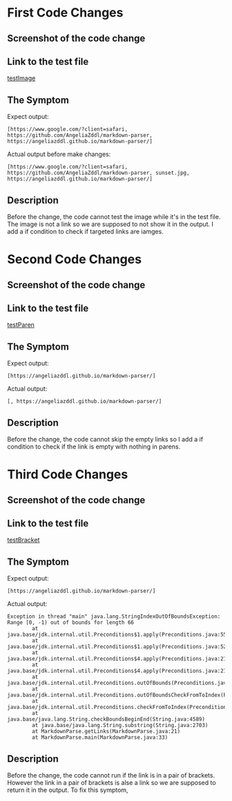 # First Code Changes
## Screenshot of the code change

## Link to the test file

[testImage](https://angeliazddl.github.io/markdown-parser/testImage.html)

## The Symptom

Expect output:

`[https://www.google.com/?client=safari, https://github.com/AngeliaZddl/markdown-parser, https://angeliazddl.github.io/markdown-parser/]`

Actual output before make changes:

`[https://www.google.com/?client=safari, https://github.com/AngeliaZddl/markdown-parser, sunset.jpg, https://angeliazddl.github.io/markdown-parser/]`

## Description

Before the change, the code cannot test the image while it's in the test file. The image is not a link so we are supposed to not show it in the output. I add a if condition to check if targeted links are iamges.

# Second Code Changes
## Screenshot of the code change

## Link to the test file

[testParen](https://angeliazddl.github.io/markdown-parser/testParen.html)

## The Symptom
Expect output:

`[https://angeliazddl.github.io/markdown-parser/]`

Actual output:

`[, https://angeliazddl.github.io/markdown-parser/]`

## Description

Before the change, the code cannot skip the empty links so I add a if condition to check if the link is empty with nothing in parens.

# Third Code Changes
## Screenshot of the code change

## Link to the test file

[testBracket](https://angeliazddl.github.io/markdown-parser/testBracket.html)

## The Symptom

Expect output:

`[https://angeliazddl.github.io/markdown-parser/]`

Actual output:

```
Exception in thread "main" java.lang.StringIndexOutOfBoundsException: Range [0, -1) out of bounds for length 66
        at java.base/jdk.internal.util.Preconditions$1.apply(Preconditions.java:55)
        at java.base/jdk.internal.util.Preconditions$1.apply(Preconditions.java:52)
        at java.base/jdk.internal.util.Preconditions$4.apply(Preconditions.java:213)
        at java.base/jdk.internal.util.Preconditions$4.apply(Preconditions.java:210)
        at java.base/jdk.internal.util.Preconditions.outOfBounds(Preconditions.java:98)
        at java.base/jdk.internal.util.Preconditions.outOfBoundsCheckFromToIndex(Preconditions.java:112)
        at java.base/jdk.internal.util.Preconditions.checkFromToIndex(Preconditions.java:349)
        at java.base/java.lang.String.checkBoundsBeginEnd(String.java:4589)
        at java.base/java.lang.String.substring(String.java:2703)
        at MarkdownParse.getLinks(MarkdownParse.java:21)
        at MarkdownParse.main(MarkdownParse.java:33)
```

## Description

Before the change, the code cannot run if the link is in a pair of brackets. However the link in a pair of brackets is alse a link so we are supposed to return it in the output. To fix this symptom, 
